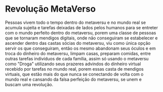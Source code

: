 # Revolução MetaVerso
Pessoas vivem todo o tempo dentro do metaversu e no mundo real se acumula sujeita e tarefas deixadas de lados pelos humanos para se entreter com o mundo perfeito dentro do metaversu, porem uma classe de pessoas que se tornaram mendigos digitais, onde não conseguiram se estabelecer e ascender dentro das castas sócias do metaversu, viu como única opção servir os que conseguiram, então os mesmo abandonam seus óculos e em troca do dinheiro do metaversu, limpam casas, preparam comidas, entre outras tarefas indivíduos de cada família, assim só usando o metaversu como "Droga" utilizando seus prazeres advindos do dinheiro virtual recebido por tarefas no mundo real, porem essas casta de mendigos virtuais, que estão mais do que nunca se conectando de volta com o mundo real e cansando da falsa perfeição do metaversu, se unem e buscam uma revolução.